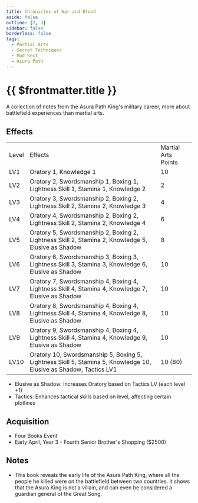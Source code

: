 ```yaml
---
title: Chronicles of War and Blood
aside: false
outline: [2, 3]
sidebar: false
borderless: false
tags:
  - Martial Arts
  - Secret Techniques
  - Mud Sect
  - Asura Path
---
```


# {{ $frontmatter.title }}

<BookItemIcon :size="`medium`" :needLink="false" :no="4010" :style="'float: right;'" />

A collection of notes from the Asura Path King's military career, more about battlefield experiences than martial arts.
<br clear="all" />

## Effects

<table>
    <tr>
        <td>Level</td>
        <td>Effects</td>
        <td>Martial Arts Points</td>
    </tr>
    <tr>
        <td>LV1</td>
        <td>Oratory 1, Knowledge 1</td>
        <td>10</td>
    </tr>
    <tr>
        <td>LV2</td>
        <td>Oratory 2, Swordsmanship 1, Boxing 1, Lightness Skill 1, Stamina 1, Knowledge 2</td>
        <td>2</td>
    </tr>
    <tr>
        <td>LV3</td>
        <td>Oratory 3, Swordsmanship 2, Boxing 2, Lightness Skill 2, Stamina 2, Knowledge 3</td>
        <td>4</td>
    </tr>
    <tr>
        <td>LV4</td>
        <td>Oratory 4, Swordsmanship 2, Boxing 2, Lightness Skill 2, Stamina 2, Knowledge 4</td>
        <td>6</td>
    </tr>
    <tr>
        <td>LV5</td>
        <td>Oratory 5, Swordsmanship 2, Boxing 2, Lightness Skill 2, Stamina 2, Knowledge 5, Elusive as Shadow</td>
        <td>8</td>
    </tr>
    <tr>
        <td>LV6</td>
        <td>Oratory 6, Swordsmanship 3, Boxing 3, Lightness Skill 3, Stamina 3, Knowledge 6, Elusive as Shadow</td>
        <td>10</td>
    </tr>
    <tr>
        <td>LV7</td>
        <td>Oratory 7, Swordsmanship 4, Boxing 4, Lightness Skill 4, Stamina 4, Knowledge 7, Elusive as Shadow</td>
        <td>10</td>
    </tr>
    <tr>
        <td>LV8</td>
        <td>Oratory 8, Swordsmanship 4, Boxing 4, Lightness Skill 4, Stamina 4, Knowledge 8, Elusive as Shadow</td>
        <td>10</td>
    </tr>
    <tr>
        <td>LV9</td>
        <td>Oratory 9, Swordsmanship 4, Boxing 4, Lightness Skill 4, Stamina 4, Knowledge 9, Elusive as Shadow</td>
        <td>10</td>
    </tr>
    <tr>
        <td>LV10</td>
        <td>Oratory 10, Swordsmanship 5, Boxing 5, Lightness Skill 5, Stamina 5, Knowledge 10, Elusive as Shadow, Tactics LV1</td>
        <td>10 (80)</td>
    </tr>
</table>

- Elusive as Shadow: Increases Oratory based on Tactics LV (each level +1)
- Tactics: Enhances tactical skills based on level, affecting certain plotlines

## Acquisition

- Four Books Event
- Early April, Year 3 - Fourth Senior Brother's Shopping ($2500)

## Notes

- This book reveals the early life of the Asura Path King, where all the people he killed were on the battlefield between two countries. It shows that the Asura King is not a villain, and can even be considered a guardian general of the Great Song.